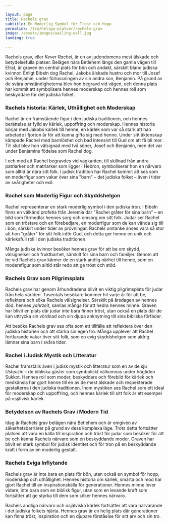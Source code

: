 ```yaml
---

layout: page  
title: Rachels grav  
subtitle: En Moderlig Symbol för Tröst och Hopp  
permalink: /tro/heliga-platser/rachels-grav  
image: /assets/images/wailing-wall.jpg  
landing: true  

---
```


Rachels grav, eller *Kever Rachel*, är en av judendomens mest älskade och betydelsefulla platser. Belägen nära Betlehem längs den gamla vägen till Efrat, är graven en central plats för bön och andakt, särskilt bland judiska kvinnor. Enligt Bibeln dog Rachel, Jakobs älskade hustru och mor till Josef och Benjamin, under förlossningen av sin andra son, Benjamin. På grund av de svåra omständigheterna blev hon begravd vid vägen, och denna plats har kommit att symbolisera hennes moderskap och hennes roll som beskyddare för det judiska folket.

### Rachels historia: Kärlek, Uthållighet och Moderskap

Rachel är en framstående figur i den judiska traditionen, och hennes berättelse är fylld av kärlek, uppoffring och moderskap. Hennes historia börjar med Jakobs kärlek till henne, en kärlek som var så stark att han arbetade i fjorton år för att kunna gifta sig med henne. Under sitt äktenskap kämpade Rachel med barnlöshet och bad intensivt till Gud om att få bli mor. Till slut blev hon välsignad med två söner, Josef och Benjamin, men det var under Benjamins födelse som Rachel dog.

I och med att Rachel begravdes vid vägkanten, till skillnad från andra patriarker och matriarker som ligger i Hebron, symboliserar hon en närvaro som alltid är nära sitt folk. I judisk tradition har Rachel kommit att ses som en moderfigur som vakar över sina "barn" – det judiska folket – även i tider av svårigheter och exil.

### Rachel som Moderlig Figur och Skyddshelgon

Rachel representerar en stark moderlig symbol i den judiska tron. I Bibeln finns en välkänd profetia från Jeremia där "Rachel gråter för sina barn" – en bild som förmedlar hennes sorg och omsorg om sitt folk. Judar ser Rachel som en tröstare och en förebedjare, en moderfigur som de kan vända sig till i bön, särskilt under tider av prövningar. Rachels omtanke anses vara så stor att hon "gråter" för sitt folk inför Gud, och detta ger henne en unik och kärleksfull roll i den judiska traditionen.

Många judiska kvinnor besöker hennes grav för att be om skydd, välsignelser och fruktbarhet, särskilt för sina barn och familjer. Genom att be vid Rachels grav känner de en stark andlig närhet till henne, som en modersfigur som alltid står redo att ge tröst och stöd.

### Rachels Grav som Pilgrimsplats

Rachels grav har genom århundradena blivit en viktig pilgrimsplats för judar från hela världen. Tusentals besökare kommer hit varje år för att be, reflektera och söka Rachels välsignelser. Särskilt på årsdagen av hennes död, hennes *yahrzeit*, samlas många för att hedra hennes minne. Graven har blivit en plats där judar inte bara finner tröst, utan också en plats där de kan uttrycka sin vördnad och sin djupa anknytning till sina bibliska förfäder.

Att besöka Rachels grav ses ofta som ett tillfälle att reflektera över den judiska historien och att stärka sin egen tro. Många upplever att Rachel fortfarande vakar över sitt folk, som en evig skyddshelgon som aldrig lämnar sina barn i svåra tider.

### Rachel i Judisk Mystik och Litteratur

Rachel framställs även i judisk mystik och litteratur som en av de sju *Ushpizin* – de bibliska gäster som symboliskt välkomnas under högtiden Sukkot. Hennes roll som moder, beskyddare och förebild för kärlek och medkänsla har gjort henne till en av de mest älskade och respekterade gestalterna i den judiska traditionen. Inom mystiken ses Rachel som ett ideal för moderskap och uppoffring, och hennes kärlek till sitt folk är ett exempel på osjälvisk kärlek.

### Betydelsen av Rachels Grav i Modern Tid

Idag är Rachels grav belägen nära Betlehem och är omgiven av säkerhetsbarriärer på grund av dess komplexa läge. Trots detta fortsätter platsen att vara en källa till inspiration och tröst för judar som besöker för att be och känna Rachels närvaro som en beskyddande moder. Graven har blivit en stark symbol för judisk identitet och för tron på en beskyddande kraft i form av en moderlig gestalt.

### Rachels Eviga Inflytande

Rachels grav är inte bara en plats för bön, utan också en symbol för hopp, moderskap och uthållighet. Hennes historia om kärlek, smärta och mod har gjort Rachel till en inspirationskälla för generationer. Hennes minne lever vidare, inte bara som en biblisk figur, utan som en levande kraft som fortsätter att ge styrka till dem som söker hennes närvaro.

Rachels andliga närvaro och osjälviska kärlek fortsätter att vara närvarande i det judiska folkets hjärta. Hennes grav är en helig plats där generationer kan finna tröst, inspiration och en djupare förståelse för sitt arv och sin tro.